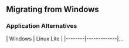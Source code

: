 ## Migrating from Windows
### Application Alternatives
| Windows | Linux Lite |
|--------|-------------|...